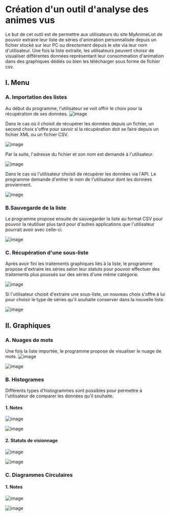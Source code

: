 # Création d'un outil d'analyse des animes vus 

Le but de cet outil est de permettre aux utilisateurs du site MyAnimeList de pouvoir extraire leur liste de séries d'animation personnalisée depuis un fichier stocké sur leur PC ou directement depuis le site via leur nom d'utilisateur. Une fois la liste extraite, les utilisateurs peuvent choisir de visualiser différentes données représentant leur consommation d'animation dans des graphiques dédiés ou bien les télécharger sous forme de fichier csv.

## I. Menu
### A. Importation des listes
Au début du programme, l'utilisateur se voit offrir le choix pour la récupération de ses données.
![image](https://user-images.githubusercontent.com/72400479/167317467-1063473f-99b8-43ee-a4b8-0eda5c98732f.png)


Dans le cas où il choisit de récupérer les données depuis un fichier, un second choix s'offre pour savoir si la récupération doit se faire depuis un fichier XML ou un fichier CSV.

![image](https://user-images.githubusercontent.com/72400479/167317770-52613bd0-36b8-4228-b1c6-550bba39b4a6.png)

Par la suite, l'adresse du fichier et son nom est demandé à l'utilisateur.

![image](https://user-images.githubusercontent.com/72400479/167317812-28ab90b3-2fa3-400d-b9b9-953e4b7109eb.png)

Dans le cas où l'utilisateur choisit de récupérer les données via l'API. Le programme demande d'entrer le nom de l'utilisateur dont les données proviennent.

![image](https://user-images.githubusercontent.com/72400479/167317740-bc3506ed-b412-4d26-9eaf-88ee068f6c0b.png)

### B.Sauvegarde de la liste
Le programme propose ensuite de sauvegarder la liste au format CSV pour pouvoir la réutiliser plus tard pour d'autres applications que l'utilisateur pourrait avoir avec celle-ci.

![image](https://user-images.githubusercontent.com/72400479/167317434-5dd3fd24-b4cd-4b37-8fe5-c8922e49b8a8.png)

### C. Récupération d'une sous-liste
Après avoir fini les traitements graphiques liés à la liste, le programme propose d'extraire les séries selon leur statuts pour pouvoir effectuer des traitements plus poussés sur des séries d'une même catégorie.

![image](https://user-images.githubusercontent.com/72400479/167317570-ccd2977b-6fcf-42c5-9a85-0c4b38201a04.png)

Si l'utilisateur choisit d'extraire une sous-liste, un nouveau choix s'offre à lui pour choisir le type de séries qu'il souhaite conserver dans la nouvelle liste.

![image](https://user-images.githubusercontent.com/72400479/167318124-74fcaa41-e4a6-44be-b987-2a1b5bbc8cab.png)


## II. Graphiques

### A. Nuages de mots
Une fois la liste importée, le programme propose de visualiser le nuage de mots.
![image](https://user-images.githubusercontent.com/72400479/167317719-093a01e2-b849-45dc-8c37-2300b7d2200b.png)

![image](https://user-images.githubusercontent.com/72400479/167318012-085a4273-7680-4990-bc5f-0c0dda0c4de8.png)


### B. Histogrames
Différents types d'histogrammes sont possibles pour permettre à l'utilisateur de comparer les données qu'il souhaite. 
#### 1. Notes 
![image](https://user-images.githubusercontent.com/72400479/167317661-6277e586-92dc-4a4b-b4f2-a1f0a7d79003.png)

![image](https://user-images.githubusercontent.com/72400479/167318046-f6f7e1de-b976-4ba5-a45a-87a9c9b64b1b.png)


#### 2. Statuts de visionnage
![image](https://user-images.githubusercontent.com/72400479/167317703-abcc7a70-eedf-492b-a0b9-f01b287044b6.png)

![image](https://user-images.githubusercontent.com/72400479/167318097-42083cfc-2eb9-4f97-94f4-c1dda7e433aa.png)


### C. Diagrammes Circulaires
#### 1. Notes
![image](https://user-images.githubusercontent.com/72400479/167317678-1fb54ee2-d720-4f0f-8c01-33587afd654d.png)

![image](https://user-images.githubusercontent.com/72400479/167318064-c39c4c99-34c7-4529-a2b1-e896925516d1.png)
